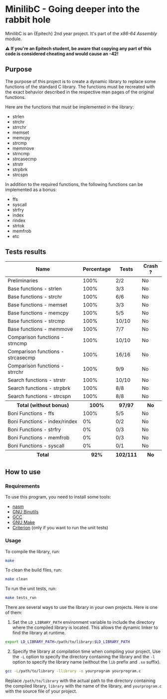 # MinilibC - Going deeper into the rabbit hole

MinilibC is an {Epitech} 2nd year project. It's part of the *x86-64 Assembly* module.

**⚠️ If you're an Epitech student, be aware that copying any part of this code is considered cheating and would cause an -42!**

## Purpose

The purpose of this project is to create a dynamic library to replace some functions of the standard C library. The functions must be recreated with the exact behavior described in the respective man pages of the original functions.

Here are the functions that must be implemented in the library:
- strlen
- strchr
- strrchr
- memset
- memcpy
- strcmp
- memmove
- strncmp
- strcasecmp
- strstr
- strpbrk
- strcspn

In addition to the required functions, the following functions can be implemented as a bonus:
- ffs
- syscall
- strfry
- index
- rindex
- strtok
- memfrob
- etc

## Tests results

<table>
    <thead>
        <tr>
            <th>Name</th>
            <th>Percentage</th>
            <th>Tests</th>
            <th>Crash ?</th>
        </tr>
    </thead>
    <tbody>
        <tr>
            <td>Preliminaries</td>
            <td>100%</td>
            <td>2/2</td>
            <td>No</td>
        </tr>
        <tr>
            <td>Base functions - strlen</td>
            <td>100%</td>
            <td>3/3</td>
            <td>No</td>
        </tr>
        <tr>
            <td>Base functions - strchr</td>
            <td>100%</td>
            <td>6/6</td>
            <td>No</td>
        </tr>
        <tr>
            <td>Base functions - memset</td>
            <td>100%</td>
            <td>3/3</td>
            <td>No</td>
        </tr>
        <tr>
            <td>Base functions - memcpy</td>
            <td>100%</td>
            <td>5/5</td>
            <td>No</td>
        </tr>
        <tr>
            <td>Base functions - strcmp</td>
            <td>100%</td>
            <td>10/10</td>
            <td>No</td>
        </tr>
        <tr>
            <td>Base functions - memmove</td>
            <td>100%</td>
            <td>7/7</td>
            <td>No</td>
        </tr>
        <tr>
            <td>Comparison functions - strncmp</td>
            <td>100%</td>
            <td>10/10</td>
            <td>No</td>
        </tr>
        <tr>
            <td>Comparison functions - strcasecmp</td>
            <td>100%</td>
            <td>16/16</td>
            <td>No</td>
        </tr>
        <tr>
            <td>Comparison functions - strrchr</td>
            <td>100%</td>
            <td>9/9</td>
            <td>No</td>
        </tr>
        <tr>
            <td>Search functions - strstr</td>
            <td>100%</td>
            <td>10/10</td>
            <td>No</td>
        </tr>
        <tr>
            <td>Search functions - strpbrk</td>
            <td>100%</td>
            <td>8/8</td>
            <td>No</td>
        </tr>
        <tr>
            <td>Search functions - strcspn</td>
            <td>100%</td>
            <td>8/8</td>
            <td>No</td>
        </tr>
        <tr>
            <th>Total (without bonus)</th>
            <th>100%</th>
            <th>97/97</th>
            <th>No</th>
        </tr>
        <tr>
            <td>Boni Functions - ffs</td>
            <td>100%</td>
            <td>5/5</td>
            <td>No</th>
        </tr>
        <tr>
            <td>Boni Functions - index/rindex</td>
            <td>0%</td>
            <td>0/2</td>
            <td>No</th>
        </tr>
        <tr>
            <td>Boni Functions - strfry</td>
            <td>0%</td>
            <td>0/3</td>
            <td>No</th>
        </tr>
        <tr>
            <td>Boni Functions - memfrob</td>
            <td>0%</td>
            <td>0/3</td>
            <td>No</th>
        </tr>
        <tr>
            <td>Boni Functions - syscall</td>
            <td>0%</td>
            <td>0/1</td>
            <td>No</th>
        </tr>
    </tbody>
    <tfoot>
        <tr>
            <th>Total</th>
            <th>92%</th>
            <th>102/111</th>
            <th>No</th>
        </tr>
    </tfoot>
</table>

## How to use

### Requirements

To use this program, you need to install some tools:
- [nasm](https://www.nasm.us/)
- [GNU Binutils](https://www.gnu.org/software/binutils/)
- [GCC](https://gcc.gnu.org/)
- [GNU Make](https://www.gnu.org/software/make/)
- [Criterion](https://criterion.readthedocs.io/en/master/setup.html) (only if you want to run the unit tests)

### Usage

To compile the library, run:
```sh
make
```

To clean the build files, run:
```sh
make clean
```

To run the unit tests, run:
```sh
make tests_run
```

There are several ways to use the library in your own projects. Here is one of them:

1. Set the `LD_LIBRARY_PATH` environment variable to include the directory where the compiled library is located. This allows the dynamic linker to find the library at runtime.

```sh
export LD_LIBRARY_PATH=/path/to/library:$LD_LIBRARY_PATH
```

2. Specify the library at compilation time when compiling your project. Use the `-L` option to specify the directory containing the library and the `-l` option to specify the library name (without the `lib` prefix and `.so` suffix).

```sh
gcc -L/path/to/library -llibrary -o yourprogram yourprogram.c
```

Replace `/path/to/library` with the actual path to the directory containing the compiled library, `library` with the name of the library, and `yourprogram.c` with the source file of your project.
